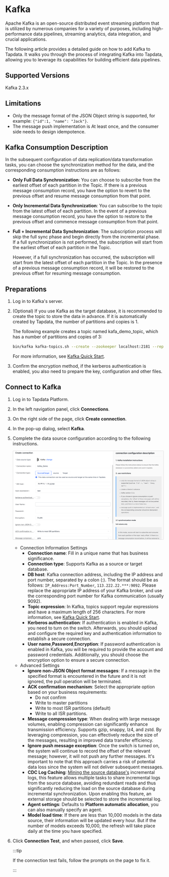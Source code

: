 # Kafka

Apache Kafka is an open-source distributed event streaming platform that is utilized by numerous companies for a variety of purposes, including high-performance data pipelines, streaming analytics, data integration, and crucial applications.

The following article provides a detailed guide on how to add Kafka to Tapdata. It walks you through the process of integrating Kafka into Tapdata, allowing you to leverage its capabilities for building efficient data pipelines.

## Supported Versions

Kafka 2.3.x

## Limitations

* Only the message format of the JSON Object string is supported, for example: `{"id":1, "name": "Jack"}`.
* The message push implementation is At least once, and the consumer side needs to design idempotence.



## Kafka Consumption Description

In the subsequent configuration of data replication/data transformation tasks, you can choose the synchronization method for the data, and the corresponding consumption instructions are as follows:

* **Only Full Data Synchronization**: You can choose to subscribe from the earliest offset of each partition in the Topic. If there is a previous message consumption record, you have the option to revert to the previous offset and resume message consumption from that point.

* **Only Incremental Data Synchronization**: You can subscribe to the topic from the latest offset of each partition. In the event of a previous message consumption record, you have the option to restore to the previous offset and commence message consumption from that point.

* **Full + Incremental Data Synchronization**: The subscription process will skip the full sync phase and begin directly from the incremental phase. If a full synchronization is not performed, the subscription will start from the earliest offset of each partition in the Topic. 

  However, if a full synchronization has occurred, the subscription will start from the latest offset of each partition in the Topic. In the presence of a previous message consumption record, it will be restored to the previous offset for resuming message consumption.

## Preparations

1. Log in to Kafka's server.

2. (Optional) If you use Kafka as the target database, it is recommended to create the topic to store the data in advance. If it is automatically created by Tapdata, the number of partitions and copies is 1.

   The following example creates a topic named kafa_demo_topic, which has a number of partitions and copies of 3:

   ```bash
   bin/kafka kafka-topics.sh --create --zookeeper localhost:2181 --replication-factor 3 --partitions 3 --topic kafa_demo_topic
   ```

   For more information, see [Kafka Quick Start](https://kafka.apache.org/23/documentation.html#quickstart).

3. Confirm the encryption method, if the kerberos authentication is enabled, you also need to prepare the key, configuration and other files.


## Connect to Kafka

1. Log in to Tapdata Platform.

2. In the left navigation panel, click **Connections**.

3. On the right side of the page, click **Create connection**.

4. In the pop-up dialog, select **Kafka**.

5. Complete the data source configuration according to the following instructions.

   ![](../../images/kafka_connection.png)

    * Connection Information Settings
        * **Connection name**: Fill in a unique name that has business significance.
        * **Connection type**: Supports Kafka as a source or target database.
        * **DB host**: Kafka connection address, including the IP address and port number, separated by a colon (:). The format should be as follows: `IP_Address:Port_Number`, `113.222.22.***:9092`. Please replace the appropriate IP address of your Kafka broker, and use the corresponding port number for Kafka communication (usually 9092).
        * **Topic expression**: In Kafka, topics support regular expressions and have a maximum length of 256 characters. For more information, see [Kafka Quick Start](https://kafka.apache.org/23/documentation.html#quickstart).
        * **Kerberos authentication**: If authentication is enabled in Kafka, you need to turn on the switch. Afterwards, you should upload and configure the required key and authentication information to establish a secure connection.
        * **User name**,**Password**,**Encryption**: If password authentication is enabled in Kafka, you will be required to provide the account and password credentials. Additionally, you should choose the encryption option to ensure a secure connection.
    * Advanced Settings
        * **Ignore non-JSON Object format messages**: If a message in the specified format is encountered in the future and it is not ignored, the pull operation will be terminated.
        * **ACK confirmation mechanism**: Select the appropriate option based on your business requirements:
            * Do not confirm
            * Write to master partitions
            * Write to most ISR partitions (default)
            * Write to all ISR partitions.
        * **Message compression type**: When dealing with large message volumes, enabling compression can significantly enhance transmission efficiency. Supports gzip, snappy, lz4, and zstd. By leveraging compression, you can effectively reduce the size of the messages, resulting in improved data transfer efficiency.
        * **Ignore push message exception**: Once the switch is turned on, the system will continue to record the offset of the relevant message; however, it will not push any further messages. It's important to note that this approach carries a risk of potential data loss since the system will not deliver subsequent messages.
        * **CDC Log Caching**: [Mining the source database's](../../user-guide/advanced-settings/share-mining.md) incremental logs, this feature allows multiple tasks to share incremental logs from the source database, avoiding redundant reads and thus significantly reducing the load on the source database during incremental synchronization. Upon enabling this feature, an external storage should be selected to store the incremental log.
        * **Agent settings**: Defaults to **Platform automatic allocation**, you can also manually specify an agent.
        * **Model load time**: If there are less than 10,000 models in the data source, their information will be updated every hour. But if the number of models exceeds 10,000, the refresh will take place daily at the time you have specified.

6. Click **Connection Test**, and when passed, click **Save**.

   :::tip

   If the connection test fails, follow the prompts on the page to fix it.

   :::
